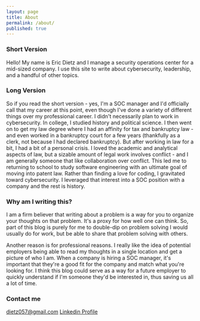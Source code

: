 ```yaml
---
layout: page
title: About
permalink: /about/
published: true
---
```

### Short Version
Hello! My name is Eric Dietz and I manage a security operations center for a mid-sized company.  I use this site to write about cybersecurity, leadership, and a handful of other topics.

### Long Version
So if you read the short version - yes, I'm a SOC manager and I'd officially call that my career at this point, even though I've done a variety of different things over my professional career.  I didn't necessarily plan to work in cybersecurity.  In college, I studied history and political science. I then went on to get my law degree where I had an affinity for tax and bankruptcy law - and even worked in a bankruptcy court for a few years (thankfully as a clerk, not because I had declared bankruptcy).  But after working in law for a bit, I had a bit of a personal crisis.  I loved the academic and analytical aspects of law, but a sizable amount of legal work involves conflict - and I am generally someone that like collaboration over conflict.  This led me to returning to school to study software engineering with an ultimate goal of moving into patent law.  Rather than finding a love for coding, I gravitated toward cybersecurity.  I leveraged that interest into a SOC position with a company and the rest is history.

### Why am I writing this?
I am a firm believer that writing about a problem is a way for you to organize your thoughts on that problem.  It's a proxy for how well one can think.  So, part of this blog is purely for me to double-dip on problem solving I would usually do for work, but be able to share that problem solving with others.

Another reason is for professional reasons.  I really like the idea of potential employers being able to read my thoughts in a single location and get a picture of who I am.  When a company is hiring a SOC manager, it's important that they're a good fit for the company and match what you're looking for.  I think this blog could serve as a way for a future employer to quickly understand if I'm someone they'd be interested in, thus saving us all a lot of time.

### Contact me

[dietz057@gmail.com](mailto:dietz057@gmail.com)
[Linkedin Profile](https://www.linkedin.com/in/dietzeric/)

